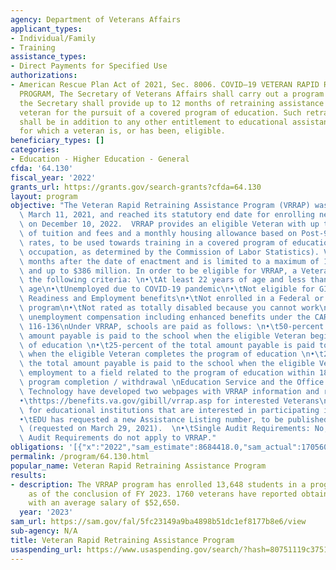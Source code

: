 ```yaml
---
agency: Department of Veterans Affairs
applicant_types:
- Individual/Family
- Training
assistance_types:
- Direct Payments for Specified Use
authorizations:
- American Rescue Plan Act of 2021, Sec. 8006. COVID–19 VETERAN RAPID RETRAINING ASSISTANCE
  PROGRAM, The Secretary of Veterans Affairs shall carry out a program under which
  the Secretary shall provide up to 12 months of retraining assistance to an eligible
  veteran for the pursuit of a covered program of education. Such retraining assistance
  shall be in addition to any other entitlement to educational assistance or benefits
  for which a veteran is, or has been, eligible.
beneficiary_types: []
categories:
- Education - Higher Education - General
cfda: '64.130'
fiscal_year: '2022'
grants_url: https://grants.gov/search-grants?cfda=64.130
layout: program
objective: "The Veteran Rapid Retraining Assistance Program (VRRAP) was enacted on\
  \ March 11, 2021, and reached its statutory end date for enrolling new students\
  \ on December 10, 2022.  VRRAP provides an eligible Veteran with up to 12 months\
  \ of tuition and fees and a monthly housing allowance based on Post-9/11 GI Bill\
  \ rates, to be used towards training in a covered program of education (high demand\
  \ occupation, as determined by the Commission of Labor Statistics). VRRAP ends 21\
  \ months after the date of enactment and is limited to a maximum of 17,250 participants\
  \ and up to $386 million. In order to be eligible for VRRAP, a Veteran must meet\
  \ the following criteria: \n•\tAt least 22 years of age and less than 67 years of\
  \ age\n•\tUnemployed due to COVID-19 pandemic\n•\tNot eligible for GI Bill or Veteran\
  \ Readiness and Employment benefits\n•\tNot enrolled in a Federal or State jobs\
  \ program\n•\tNot rated as totally disabled because you cannot work\n•\tNot receiving\
  \ unemployment compensation including enhanced benefits under the CARES Act, P.L.\
  \ 116-136\nUnder VRRAP, schools are paid as follows: \n•\t50-percent of the total\
  \ amount payable is paid to the school when the eligible Veteran begins the program\
  \ of education \n•\t25-percent of the total amount payable is paid to the school\
  \ when the eligible Veteran completes the program of education \n•\t25-percent of\
  \ the total amount payable is paid to the school when the eligible Veteran finds\
  \ employment to a field related to the program of education within 180 days after\
  \ program completion / withdrawal \nEducation Service and the Office of Information\
  \ Technology have developed two webpages with VRRAP information and resources: \n\
  •\thttps://benefits.va.gov/gibill/vrrap.asp for interested Veterans\n•\thttps://benefits.va.gov/gibill/vrrap_educational_institutions.asp\
  \ for educational institutions that are interested in participating in VRRAP  \n\
  •\tEDU has requested a new Assistance Listing number, to be published on SAM.gov\
  \ (requested on March 29, 2021).  \n•\tSingle Audit Requirements: No, the Single\
  \ Audit Requirements do not apply to VRRAP."
obligations: '[{"x":"2022","sam_estimate":8684418.0,"sam_actual":170560378.0,"usa_spending_actual":108999.0},{"x":"2023","sam_estimate":146683143.0,"sam_actual":0.0,"usa_spending_actual":10254.0},{"x":"2024","sam_estimate":13550212.0,"sam_actual":0.0,"usa_spending_actual":18088.0}]'
permalink: /program/64.130.html
popular_name: Veteran Rapid Retraining Assistance Program
results:
- description: The VRRAP program has enrolled 13,648 students in a program of education
    as of the conclusion of FY 2023. 1760 veterans have reported obtaining employment
    with an average salary of $52,650.
  year: '2023'
sam_url: https://sam.gov/fal/5fc23149a9ba4898b51dc1ef8177b8e6/view
sub-agency: N/A
title: Veteran Rapid Retraining Assistance Program
usaspending_url: https://www.usaspending.gov/search/?hash=80751119c375184cc7987acdd8b13c5c
---
```

